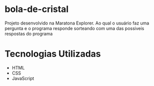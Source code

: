 # bola-de-cristal
Projeto desenvolvido na Maratona Explorer. Ao qual o usuário faz uma pergunta e o programa responde sorteando com uma das possiveis respostas do programa
# Tecnologias Utilizadas
 - HTML
 - CSS
 - JavaScript
